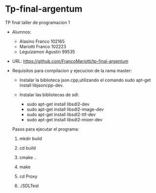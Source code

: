 # Tp-final-argentum
TP final taller de programacion 1

* Alumnos: 
    * Alasino Franco 102165
    * Mariotti Franco 102223
    * Leguizamon Agustin 99535
* URL: https://github.com/FrancoMariotti/tp-final-argentum      

* Requisitos para compilacion y ejecucion de la rama master:
	
	- Instalar la biblioteca json.cpp,utilizando el comando sudo apt-get install libjsoncpp-dev.

	- Instalar las bibliotecas de sdl:
		- sudo apt-get install libsdl2-dev
		- sudo apt-get install libsdl2-image-dev
		- sudo apt-get install libsdl2-ttf-dev
		- sudo apt-get install libsdl2-mixer-dev


	Pasos para ejecutar el programa:

	1) mkdir build

	2) cd build

	3) cmake ..

	4) make

	5) cd Proxy

	6) ./SDLTest